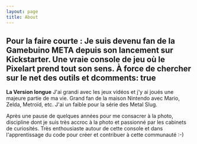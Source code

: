 ```yaml
---
layout: page
title: About
---
```


Pour la faire courte : Je suis devenu fan de la Gamebuino META depuis son lancement sur Kickstarter. Une vraie console de jeu où le Pixelart prend tout son sens. À force de chercher sur le net des outils et dcomments: true
---

**La Version longue**
J'ai grandi avec les jeux vidéos et j'y ai joués une majeure partie de ma vie. Grand fan de la maison Nintendo avec Mario, Zelda, Metroïd, etc. J'ai un faible pour la série des Metal Slug.

Après une pause de quelques années pour me consacrer à la photo, discipline dont je suis très accroc à la photo et passionné par les cabinets de curiosités. Très enthousiaste autour de cette console et dans l'apprentissage du code pour créer et contribuer à cette communauté :-)
<!--stackedit_data:
eyJoaXN0b3J5IjpbNzE3Nzk5OTQwLC0xNDY5NDQ4NzI4LDEzND
c3MDc2MTNdfQ==
-->